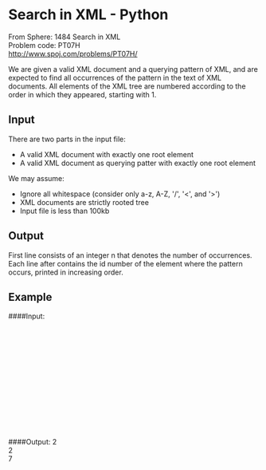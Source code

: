 Search in XML - Python
======================

From Sphere: 1484 Search in XML  
Problem code: PT07H  
http://www.spoj.com/problems/PT07H/  

We are given a valid XML document and a querying pattern of XML,
and are expected to find all occurrences of the pattern in the text of XML documents.
All elements of the XML tree are numbered according to the order in which they appeared,
starting with 1.


Input
-----
There are two parts in the input file:
- A valid XML document with exactly one root element
- A valid XML document as querying patter with exactly one root element

We may assume:
- Ignore all whitespace (consider only a-z, A-Z, '/', '<', and '>')
- XML documents are strictly rooted tree
- Input file is less than 100kb

Output
------
First line consists of an integer n that denotes the number of occurrences.
Each line after contains the id number of the element where the pattern occurs,
printed in increasing order.

Example
-------
####Input:
    <THU>  
    	<Team>  
    		<ACRush></ACRush>  
    		<Jelly></Jelly>  
    		<Cooly></Cooly>  
    	</Team>  
    	<JiaJia>  
    		<Team>  
    			<Ahyangyi></Ahyangyi>  
    			<Dragon></Dragon>  
    			<Cooly><Amber></Amber></Cooly>  
    		</Team>  
    	</JiaJia>  
    </THU>  
    <Team><Cooly></Cooly></Team>

####Output:
2  
2  
7  